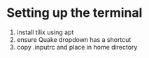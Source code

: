 # Setting up the terminal
1. install tilix using apt 
2. ensure Quake dropdown has a shortcut
3. copy .inputrc and place in home directory